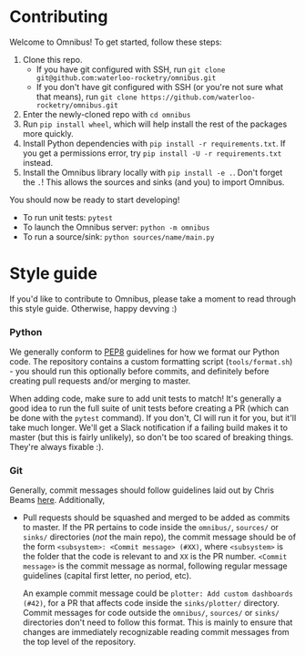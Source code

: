 # Contributing
Welcome to Omnibus! To get started, follow these steps:

1. Clone this repo.
    * If you have git configured with SSH, run `git clone git@github.com:waterloo-rocketry/omnibus.git`
    * If you don't have git configured with SSH (or you're not sure what that means), run `git clone https://github.com/waterloo-rocketry/omnibus.git`
2. Enter the newly-cloned repo with `cd omnibus`
3. Run `pip install wheel`, which will help install the rest of the packages more quickly.
4. Install Python dependencies with `pip install -r requirements.txt`. If you get a permissions error, try `pip install -U -r requirements.txt` instead.
5. Install the Omnibus library locally with `pip install -e .`. Don't forget the `.`! This allows the sources and sinks (and you) to import Omnibus.

You should now be ready to start developing!

* To run unit tests: `pytest`
* To launch the Omnibus server: `python -m omnibus`
* To run a source/sink: `python sources/name/main.py`

# Style guide
If you'd like to contribute to Omnibus, please take a moment to read through this style guide. Otherwise, happy devving :)

### Python
We generally conform to [PEP8](https://pep8.org/) guidelines for how we format our Python code. The repository contains a custom formatting script (`tools/format.sh`) - you should run this optionally before commits, and definitely before creating pull requests and/or merging to master.

When adding code, make sure to add unit tests to match! It's generally a good idea to run the full suite of unit tests before creating a PR (which can be done with the `pytest` command). If you don't, CI will run it for you, but it'll take much longer. We'll get a Slack notification if a failing build makes it to master (but this is fairly unlikely), so don't be too scared of breaking things. They're always fixable :).

### Git
Generally, commit messages should follow guidelines laid out by Chris Beams [here](https://chris.beams.io/posts/git-commit/). Additionally,
* Pull requests should be squashed and merged to be added as commits to master. If the PR pertains to code inside the `omnibus/`, `sources/` or `sinks/` directories (_not_ the main repo), the commit message should be of the form `<subsystem>: <Commit message> (#XX)`, where `<subsystem>` is the folder that the code is relevant to and `XX` is the PR number. `<Commit message>` is the commit message as normal, following regular message guidelines (capital first letter, no period, etc).

    An example commit message could be `plotter: Add custom dashboards (#42)`, for a PR that affects code inside the `sinks/plotter/` directory.
    Commit messages for code outside the `omnibus/`, `sources/` or `sinks/` directories don't need to follow this format. This is mainly to ensure that changes are immediately recognizable reading commit messages from the top level of the repository.
